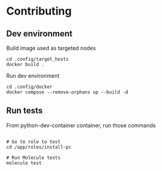# Contributing

## Dev environment

Build image used as targeted nodes
```shell
cd .config/target_hosts
docker build .
```

Run dev environment
```shell
cd .config/docker
docker compose --remove-orphans up --build -d
```

## Run tests

From python-dev-container container, run those commands
```shell

# Go to role to test
cd /app/roles/install-pc

# Run Molecule tests
molecule test
```
